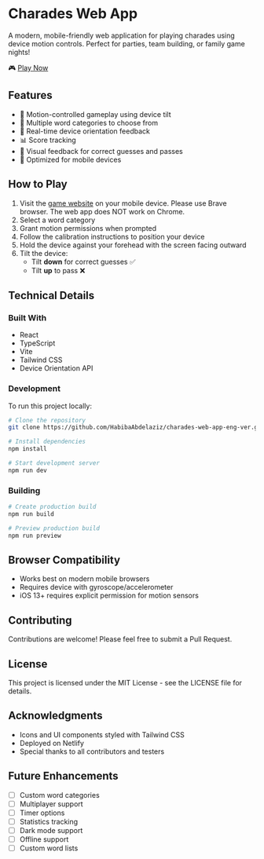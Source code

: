 # Charades Web App

A modern, mobile-friendly web application for playing charades using device motion controls. Perfect for parties, team building, or family game nights!

🎮 [Play Now](https://musical-lamington-df895d.netlify.app/)

## Features

- 📱 Motion-controlled gameplay using device tilt
- 🎯 Multiple word categories to choose from
- 🔄 Real-time device orientation feedback
- 📊 Score tracking
- 🎨 Visual feedback for correct guesses and passes
- 📱 Optimized for mobile devices

## How to Play

1. Visit the [game website](https://musical-lamington-df895d.netlify.app/) on your mobile device. Please use Brave browser. The web app does NOT work on Chrome.
2. Select a word category
3. Grant motion permissions when prompted
4. Follow the calibration instructions to position your device
5. Hold the device against your forehead with the screen facing outward
6. Tilt the device:
   - Tilt **down** for correct guesses ✅
   - Tilt **up** to pass ❌

## Technical Details

### Built With
- React
- TypeScript
- Vite
- Tailwind CSS
- Device Orientation API

### Development

To run this project locally:

```bash
# Clone the repository
git clone https://github.com/HabibaAbdelaziz/charades-web-app-eng-ver.git

# Install dependencies
npm install

# Start development server
npm run dev
```

### Building

```bash
# Create production build
npm run build

# Preview production build
npm run preview
```

## Browser Compatibility

- Works best on modern mobile browsers
- Requires device with gyroscope/accelerometer
- iOS 13+ requires explicit permission for motion sensors

## Contributing

Contributions are welcome! Please feel free to submit a Pull Request.

## License

This project is licensed under the MIT License - see the LICENSE file for details.

## Acknowledgments

- Icons and UI components styled with Tailwind CSS
- Deployed on Netlify
- Special thanks to all contributors and testers

## Future Enhancements

- [ ] Custom word categories
- [ ] Multiplayer support
- [ ] Timer options
- [ ] Statistics tracking
- [ ] Dark mode support
- [ ] Offline support
- [ ] Custom word lists
